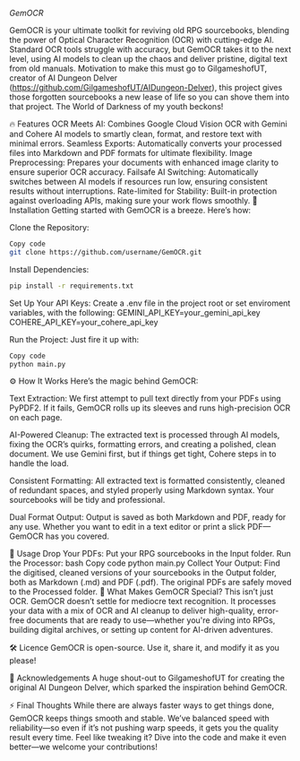 <blockquote class="imgur-embed-pub" lang="en" data-id="a/NIB59Kx" data-context="false" ><a href="//imgur.com/a/NIB59Kx"></a></blockquote><script async src="//s.imgur.com/min/embed.js" charset="utf-8"></script>

*GemOCR*

GemOCR is your ultimate toolkit for reviving old RPG sourcebooks, blending the power of Optical Character Recognition (OCR) with cutting-edge AI. Standard OCR tools struggle with accuracy, but GemOCR takes it to the next level, using AI models to clean up the chaos and deliver pristine, digital text from old manuals. Motivation to make this must go to GilgameshofUT, creator of AI Dungeon Delver (https://github.com/GilgameshofUT/AIDungeon-Delver), this project gives those forgotten sourcebooks a new lease of life so you can shove them into that project.  The World of Darkness of my youth beckons!  

🔥 Features
OCR Meets AI: Combines Google Cloud Vision OCR with Gemini and Cohere AI models to smartly clean, format, and restore text with minimal errors.
Seamless Exports: Automatically converts your processed files into Markdown and PDF formats for ultimate flexibility.
Image Preprocessing: Prepares your documents with enhanced image clarity to ensure superior OCR accuracy.
Failsafe AI Switching: Automatically switches between AI models if resources run low, ensuring consistent results without interruptions.
Rate-limited for Stability: Built-in protection against overloading APIs, making sure your work flows smoothly.
🚀 Installation
Getting started with GemOCR is a breeze. Here’s how:

Clone the Repository:

```bash
Copy code
git clone https://github.com/username/GemOCR.git
```

Install Dependencies:

```bash
pip install -r requirements.txt
```
Set Up Your API Keys: Create a .env file in the project root or set enviroment variables, with the following:
GEMINI_API_KEY=your_gemini_api_key
COHERE_API_KEY=your_cohere_api_key


Run the Project: Just fire it up with:

```bash
Copy code
python main.py
```

⚙️ How It Works
Here’s the magic behind GemOCR:

Text Extraction: We first attempt to pull text directly from your PDFs using PyPDF2. If it fails, GemOCR rolls up its sleeves and runs high-precision OCR on each page.

AI-Powered Cleanup: The extracted text is processed through AI models, fixing the OCR’s quirks, formatting errors, and creating a polished, clean document. We use Gemini first, but if things get tight, Cohere steps in to handle the load.

Consistent Formatting: All extracted text is formatted consistently, cleaned of redundant spaces, and styled properly using Markdown syntax. Your sourcebooks will be tidy and professional.

Dual Format Output: Output is saved as both Markdown and PDF, ready for any use. Whether you want to edit in a text editor or print a slick PDF—GemOCR has you covered.

📂 Usage
Drop Your PDFs: Put your RPG sourcebooks in the Input folder.
Run the Processor:
bash
Copy code
python main.py
Collect Your Output: Find the digitised, cleaned versions of your sourcebooks in the Output folder, both as Markdown (.md) and PDF (.pdf). The original PDFs are safely moved to the Processed folder.
🔮 What Makes GemOCR Special?
This isn’t just OCR. GemOCR doesn’t settle for mediocre text recognition. It processes your data with a mix of OCR and AI cleanup to deliver high-quality, error-free documents that are ready to use—whether you're diving into RPGs, building digital archives, or setting up content for AI-driven adventures.

🛠️ Licence
GemOCR is open-source. Use it, share it, and modify it as you please!

🧠 Acknowledgements
A huge shout-out to GilgameshofUT for creating the original AI Dungeon Delver, which sparked the inspiration behind GemOCR.

⚡ Final Thoughts
While there are always faster ways to get things done, GemOCR keeps things smooth and stable. We’ve balanced speed with reliability—so even if it’s not pushing warp speeds, it gets you the quality result every time. Feel like tweaking it? Dive into the code and make it even better—we welcome your contributions!
